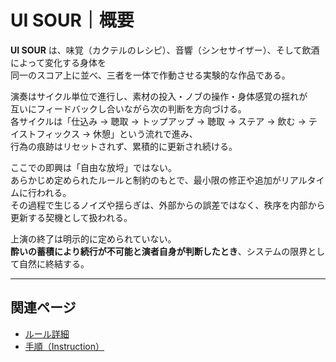 # UI SOUR｜概要

**UI SOUR** は、味覚（カクテルのレシピ）、音響（シンセサイザー）、そして飲酒によって変化する身体を  
同一のスコア上に並べ、三者を一体で作動させる実験的な作品である。

演奏はサイクル単位で進行し、素材の投入・ノブの操作・身体感覚の揺れが  
互いにフィードバックし合いながら次の判断を方向づける。  
各サイクルは「仕込み → 聴取 → トップアップ → 聴取 → ステア → 飲む → テイストフィックス → 休憩」という流れで進み、  
行為の痕跡はリセットされず、累積的に更新され続ける。

ここでの即興は「自由な放埒」ではない。  
あらかじめ定められたルールと制約のもとで、最小限の修正や追加がリアルタイムに行われる。  
その過程で生じるノイズや揺らぎは、外部からの誤差ではなく、秩序を内部から更新する契機として扱われる。

上演の終了は明示的に定められていない。  
**酔いの蓄積により続行が不可能と演者自身が判断したとき**、システムの限界として自然に終結する。

---

## 関連ページ
- [ルール詳細](rules-detail.md)  
- [手順（Instruction）](instruction.md)

